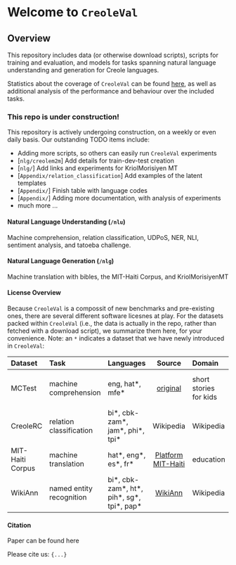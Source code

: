 # Welcome to `CreoleVal`


## Overview

This repository includes data (or otherwise download scripts), scripts for training and evaluation, and models for tasks spanning natural language understanding and generation for Creole languages. 

Statistics about the coverage of `CreoleVal` can be found [here](https://github.com/hclent/CreoleVal/tree/main/Appendix), as well as additional analysis of the performance and behaviour over the included tasks. 

### This repo is under construction! 

This repository is actively undergoing construction, on a weekly or even daily basis. Our outstanding TODO items include:

* Adding more scripts, so others can easily run `CreoleVal` experiments
* [`nlg/creolem2m`] Add details for train-dev-test creation
* [`nlg/`] Add links and experiments for KriolMorisiyen MT
* [`Appendix/relation_classification`] Add examples of the latent templates
* [`Appendix/`] Finish table with language codes
* [`Appendix/`] Adding more documentation, with analysis of experiments
* much more ... 

#### Natural Language Understanding (`/nlu`)

Machine comprehension, relation classification, UDPoS, NER, NLI, sentiment analysis, and tatoeba challenge.

#### Natural Language Generation (`/nlg`)

Machine translation with bibles, the MIT-Haiti Corpus, and KriolMorisiyenMT

#### License Overview

Because `CreoleVal` is a compossit of new benchmarks and pre-existing ones, there are several different software licesnes at play.
For the datasets packed within `CreoleVal` (i.e., the data is actually in the repo, rather than fetched with a download script), we summarize them here, for your convenience. 
Note: an `*` indicates a dataset that we have newly introduced in `CreoleVal`:

| Dataset          | Task                     | Languages                                 |                               Source                               | Domain                 |                            License | 
|:-----------------|:-------------------------|:------------------------------------------|:------------------------------------------------------------------:|:-----------------------|-----------------------------------:|
| MCTest           | machine comprehension    | eng, hat*, mfe*                           | [original](https://github.com/mcobzarenco/mctest/tree/master/data) | short stories for kids | MSR-LA: Microsoft Research License | 
| CreoleRC         | relation classification  | bi*, cbk-zam*, jam*, phi*, tpi*           |                             Wikipedia                              | Wikipedia              |                       CC-BY-SA 4.0 |
| MIT-Haiti Corpus | machine translation      | hat*, eng*, es*, fr*                      |            [Platform MIT-Haiti](https://mit-ayiti.net/)            | education              |                       CC-BY-SA 4.0 |
| WikiAnn          | named entity recognition | bi*, cbk-zam*, ht*, pih*, sg*, tpi*, pap* |     [WikiAnn](https://huggingface.co/datasets/wikiann)             | Wikipedia              |                       CC-BY-SA 4.0 |



#### Citation

Paper can be found here

Please cite us: `{...}`

